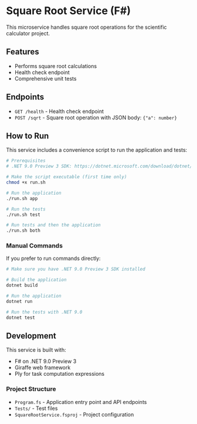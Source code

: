 # Square Root Service (F#)

This microservice handles square root operations for the scientific calculator project.

## Features

- Performs square root calculations
- Health check endpoint
- Comprehensive unit tests

## Endpoints

- `GET /health` - Health check endpoint
- `POST /sqrt` - Square root operation with JSON body: `{"a": number}`

## How to Run

This service includes a convenience script to run the application and tests:

```bash
# Prerequisites
# .NET 9.0 Preview 3 SDK: https://dotnet.microsoft.com/download/dotnet/9.0

# Make the script executable (first time only)
chmod +x run.sh

# Run the application
./run.sh app

# Run the tests
./run.sh test

# Run tests and then the application
./run.sh both
```

### Manual Commands

If you prefer to run commands directly:

```bash
# Make sure you have .NET 9.0 Preview 3 SDK installed

# Build the application
dotnet build

# Run the application
dotnet run

# Run the tests with .NET 9.0
dotnet test
```

## Development

This service is built with:

- F# on .NET 9.0 Preview 3
- Giraffe web framework
- Ply for task computation expressions

### Project Structure

- `Program.fs` - Application entry point and API endpoints
- `Tests/` - Test files
- `SquareRootService.fsproj` - Project configuration